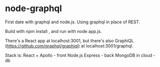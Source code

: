 # node-graphql

First date with graphql and node.js. Using graphql in place of REST.

Build with npm install , and run with node app.js.

There's a React app at localhost:3001, but there's also GraphiQL (https://github.com/graphql/graphiql) at localhost:3001/graphql.

Stack is:
  React + Apollo - front
  Node.js Express - back
  MongoDB in cloud - db
